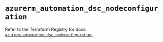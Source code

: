 # `azurerm_automation_dsc_nodeconfiguration`

Refer to the Terraform Registry for docs: [`azurerm_automation_dsc_nodeconfiguration`](https://registry.terraform.io/providers/hashicorp/azurerm/4.14.0/docs/resources/automation_dsc_nodeconfiguration).
